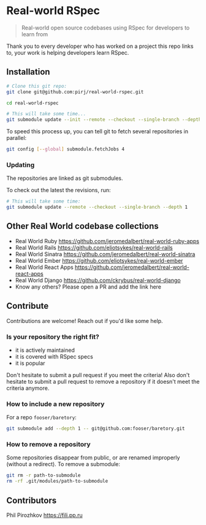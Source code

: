 # Real-world RSpec

> Real-world open source codebases using RSpec for developers to learn from

Thank you to every developer who has worked on a project this repo links to,
your work is helping developers learn RSpec.

## Installation

```bash
# Clone this git repo:
git clone git@github.com:pirj/real-world-rspec.git

cd real-world-rspec

# This will take some time...
git submodule update --init --remote --checkout --single-branch --depth 1
```

To speed this process up, you can tell git to fetch several repositories in parallel:

```bash
git config [--global] submodule.fetchJobs 4
```

### Updating

The repositories are linked as git submodules.

To check out the latest the revisions, run:

```bash
# This will take some time:
git submodule update --remote --checkout --single-branch --depth 1
```

## Other Real World codebase collections

- Real World Ruby https://github.com/jeromedalbert/real-world-ruby-apps
- Real World Rails https://github.com/eliotsykes/real-world-rails
- Real World Sinatra https://github.com/jeromedalbert/real-world-sinatra
- Real World Ember https://github.com/eliotsykes/real-world-ember
- Real World React Apps https://github.com/jeromedalbert/real-world-react-apps
- Real World Django https://github.com/ckrybus/real-world-django
- Know any others? Please open a PR and add the link here

## Contribute

Contributions are welcome! Reach out if you'd like some help.

### Is your repository the right fit?

- it is actively maintained
- it is covered with RSpec specs
- it is popular

Don't hesitate to submit a pull request if you meet the criteria!
Also don't hesitate to submit a pull request to remove a repository if it doesn't meet the criteria anymore.

### How to include a new repository

For a repo `fooser/baretory`:

```bash
git submodule add --depth 1 -- git@github.com:fooser/baretory.git
```

### How to remove a repository

Some repositories disappear from public, or are renamed improperly (without a redirect).
To remove a submodule:

```bash
git rm -r path-to-submodule
rm -rf .git/modules/path-to-submodule
```

## Contributors

Phil Pirozhkov https://fili.pp.ru
